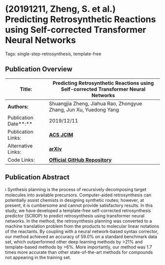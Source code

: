 # (20191211, Zheng, S. et al.) Predicting Retrosynthetic Reactions using Self-corrected Transformer Neural Networks

Tags: single-step-retrosynthesis, template-free

## Publication Overview

| **Title:**  | Predicting Retrosynthetic Reactions using Self-corrected Transformer Neural Networks |
| --- | --- |
| **Authors:**  | Shuangjia Zheng, Jiahua Rao, Zhongyue Zhang, Jun Xu, Yuedong Yang |
| Publication Date**:**  | 2019/12/11 |
| Publication Links: | [**ACS JCIM**](https://pubs.acs.org/doi/10.1021/acs.jcim.9b00949) |
| Alternative Links: | [**arXiv**](https://arxiv.org/abs/1907.01356) |
| Code Links: | [**Official GitHub Repository**](https://github.com/Jh-SYSU/SCROP) |

## Publication Abstract

<aside>
ℹ️ Synthesis planning is the process of recursively decomposing target molecules into available precursors. Computer-aided retrosynthesis can potentially assist chemists in designing synthetic routes; however, at present, it is cumbersome and cannot provide satisfactory results. In this study, we have developed a template-free self-corrected retrosynthesis predictor (SCROP) to predict retrosynthesis using transformer neural networks. In the method, the retrosynthesis planning was converted to a machine translation problem from the products to molecular linear notations of the reactants. By coupling with a neural network-based syntax corrector, our method achieved an accuracy of 59.0% on a standard benchmark data set, which outperformed other deep learning methods by >21% and template-based methods by >6%. More importantly, our method was 1.7 times more accurate than other state-of-the-art methods for compounds not appearing in the training set.

</aside>